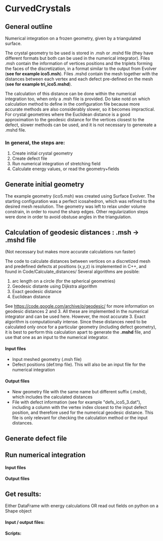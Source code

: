 # CurvedCrystals

## General outline

Numerical integration on a frozen geometry, given by a triangulated surface. 

The crystal geometry to be used is stored in .msh or .mshd file (they have different formats but both can be used in the numerical integrator).
Files .msh contain the information of vertices positions and the triplets forming the faces of the discretization, in a format similar to the output from Evolver (**see for example ico5.msh**). Files .mshd contain the mesh together with the distances between each vertex and each defect pre-defined on the mesh (**see for example tri_ico5.mshd**). 

The calculation of this distance can be done within the numerical integration too, when only a .msh file is provided. Do take notd on which calculation method to define in the configuration file because more accurate methods are also considerably slower, so it becomes impractical. For crystal geometries where the Euclidean distance is a good approximation to the geodesic distance for the vertices closest to the defect, slower methods can be used, and it is not necessary to genereate a .mshd file. 

### In general, the steps are:
1. Create initial crystal geometry
2. Create defect file
3. Run numerical integration of stretching field
4. Calculate energy values, or read the geometry+fields

## Generate initial geometry 
The example geometry (ico5.msh) was created using Surface Evolver. The starting configuration was a perfect icosahedron, which was refined to the desired mesh resolution. The geometry was left to relax under volume constrain, in order to round the sharp edges. Other regularization steps were done in order to avoid obstuse angles in the triangulation. 

## Calculation of geodesic distances : .msh -> .mshd file
(Not necessary but makes more accurate calculations run faster)

The code to calculate distances between vertices on a discretized mesh and predefined defects at positions (x,y,z) is implemented in C++, and found in Code/Calculate_distances/
Several algorithms are posible: 
1. arc length on a circle (for the spherical geometries)
2. Geodesic distante using Dijkstra algorithm
3. Exact geodesic distance 
5. Euclidean distance

See https://code.google.com/archive/p/geodesic/ for more information on geodesic distances 2 and 3. All these are implemented in the numerical integrator and can be used here. However, the most accurate 3. Exact algorithm is computationally intense. Since these distances need to be calculated only once for a particular geometry (including defect geometry), it is best to perform this calculation apart to generate the **.mshd** file, and use that one as an input to the numerical integrator. 

#### Input files
- Input meshed geometry (.msh file)
- Defect positions (def.tmp file). This will also be an input file for the numerical integration

#### Output files
- New geometry file with the same name but different suffix (.mshd), which includes the calculated distances
- File with defect information (see for example "defs_ico5_3.dat"), including a column with the vertex index closest to the input defect position, and therefore used for the numerical geodesic distance. This file is only relevant for checking the calculation method or the input distances.
  
## Generate defect file

## Run numerical integration

#### Input files

#### Output files

## Get results:
Either DataFrame with energy calculations OR read out fields on python on a Shape object

#### Input / output files:



#### Scripts:


